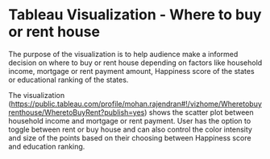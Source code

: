 # Tableau Visualization - Where to buy or rent house
The purpose of the visualization is to help audience make a informed decision on where to buy or rent house depending on factors like household income, mortgage or rent payment amount, Happiness score of the states or educational ranking of the states.

The visualization (https://public.tableau.com/profile/mohan.rajendran#!/vizhome/Wheretobuyrenthouse/WheretoBuyRent?publish=yes) shows the scatter plot between household income and mortgage or rent payment. User has the option to toggle between rent or buy house and can also control the color intensity and size of the points based on their choosing between Happiness score and education ranking.

